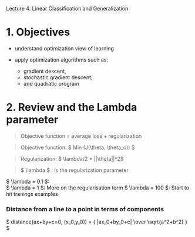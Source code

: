 Lecture 4. Linear Classification and Generalization

# 1. Objectives

* understand optimization view of learning

* apply optimization algorithms such as:
  - gradient descent,
  - stochastic gradient descent,
  - and quadratic program


# 2. Review and the Lambda parameter

> Objective function = average loss + regularization

> Objective function: $ Min (J(\theta, \theta_o)) $

> Regularization: $ \lambda/2 * ||\theta||^2$

> $ \lambda $ : is the regularization parameter

$ \lambda = 0.1 $:  
$ \lambda = 1 $: More on the regularisation term
$ \lambda = 100 $: Start to hit tranings examples


### Distance from a line to a point in terms of components

$
distance(ax+by+c=0, (x_0,y_0)) = { |ax_0+by_0+c| \over \sqrt{a^2+b^2} }
$

